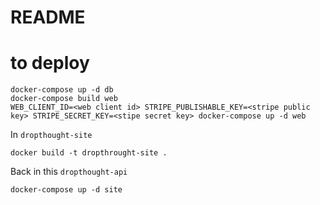 # README

# to deploy
```
docker-compose up -d db
docker-compose build web
WEB_CLIENT_ID=<web client id> STRIPE_PUBLISHABLE_KEY=<stripe public key> STRIPE_SECRET_KEY=<stipe secret key> docker-compose up -d web
```
In `dropthought-site`
```
docker build -t dropthrought-site .
```

Back in this `dropthought-api`
```
docker-compose up -d site
```
